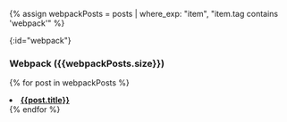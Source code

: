 {% assign webpackPosts = posts | where_exp: "item", "item.tag contains 'webpack'" %}

{:id="webpack"}

### Webpack ({{webpackPosts.size}})

{% for post in webpackPosts %}

<li>
  <a href="{{ post.url }}"> <b>{{post.title}}</b></a>
</li>
{% endfor %}
